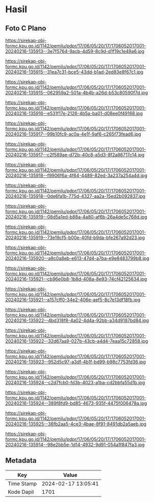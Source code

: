 # Hasil

## Foto C Plano

https://sirekap-obj-formc.kpu.go.id/1142/pemilu/pdpr/17/06/05/20/17/1706052017001-20240216-135913--3e7f5764-9acb-4d59-8c9d-d1f19c1e49a6.jpg

https://sirekap-obj-formc.kpu.go.id/1142/pemilu/pdpr/17/06/05/20/17/1706052017001-20240216-135915--31ea7c31-bce5-43dd-b1ad-2ed83e8f67c1.jpg

https://sirekap-obj-formc.kpu.go.id/1142/pemilu/pdpr/17/06/05/20/17/1706052017001-20240216-135915--062959a2-501a-4b4b-a26d-b53c80590f7d.jpg

https://sirekap-obj-formc.kpu.go.id/1142/pemilu/pdpr/17/06/05/20/17/1706052017001-20240216-135916--e531f17e-2126-4b5a-ba01-d08ee0f49168.jpg

https://sirekap-obj-formc.kpu.go.id/1142/pemilu/pdpr/17/06/05/20/17/1706052017001-20240216-135917--99b10fc9-ac0a-4e1f-9af6-c265f73fead6.jpg

https://sirekap-obj-formc.kpu.go.id/1142/pemilu/pdpr/17/06/05/20/17/1706052017001-20240216-135917--c2f589ae-d72b-40c8-a5d3-8f2a86717c14.jpg

https://sirekap-obj-formc.kpu.go.id/1142/pemilu/pdpr/17/06/05/20/17/1706052017001-20240216-135918--f9906f6a-4f64-4489-82ed-3a237a254a4d.jpg

https://sirekap-obj-formc.kpu.go.id/1142/pemilu/pdpr/17/06/05/20/17/1706052017001-20240216-135918--0de6fa1b-775d-4327-aa2a-15ed2b092837.jpg

https://sirekap-obj-formc.kpu.go.id/1142/pemilu/pdpr/17/06/05/20/17/1706052017001-20240216-135919--08d5a1ed-b88a-4a80-af6b-26a4de5c768d.jpg

https://sirekap-obj-formc.kpu.go.id/1142/pemilu/pdpr/17/06/05/20/17/1706052017001-20240216-135919--73e19cf5-b00e-40fd-b9da-bfe267a92d23.jpg

https://sirekap-obj-formc.kpu.go.id/1142/pemilu/pdpr/17/06/05/20/17/1706052017001-20240216-135920--a9c0a8eb-e613-47d4-a7ba-e9e8483799b8.jpg

https://sirekap-obj-formc.kpu.go.id/1142/pemilu/pdpr/17/06/05/20/17/1706052017001-20240216-135921--cb96e0b8-1b8d-408a-8e93-74cf42125634.jpg

https://sirekap-obj-formc.kpu.go.id/1142/pemilu/pdpr/17/06/05/20/17/1706052017001-20240216-135921--a157cff0-34e2-406e-aef5-8c7e13df18fb.jpg

https://sirekap-obj-formc.kpu.go.id/1142/pemilu/pdpr/17/06/05/20/17/1706052017001-20240216-135922--4bd318f8-4a02-4d4a-92bb-a34d9187bd84.jpg

https://sirekap-obj-formc.kpu.go.id/1142/pemilu/pdpr/17/06/05/20/17/1706052017001-20240216-135922--32d67aa9-027b-43cb-a4d4-7eaa15c72858.jpg

https://sirekap-obj-formc.kpu.go.id/1142/pemilu/pdpr/17/06/05/20/17/1706052017001-20240216-135923--952d5c97-a3df-4b1f-bd99-b98c7753fd36.jpg

https://sirekap-obj-formc.kpu.go.id/1142/pemilu/pdpr/17/06/05/20/17/1706052017001-20240216-135924--c2d7fcb0-fd3b-4023-a1ba-cd2bbfa55d1b.jpg

https://sirekap-obj-formc.kpu.go.id/1142/pemilu/pdpr/17/06/05/20/17/1706052017001-20240216-135924--389f8fd9-bd85-4673-935f-4475f006478a.jpg

https://sirekap-obj-formc.kpu.go.id/1142/pemilu/pdpr/17/06/05/20/17/1706052017001-20240216-135925--36fb2aa5-4ce3-4bae-8f91-8491db2a5aeb.jpg

https://sirekap-obj-formc.kpu.go.id/1142/pemilu/pdpr/17/06/05/20/17/1706052017001-20240216-135914--98e2bb5e-1d14-4932-9d91-054a1f847fa3.jpg


## Metadata

| Key        | Value               |
| ---------- | ------------------- |
| Time Stamp | 2024-02-17 13:05:41 |
| Kode Dapil | 1701                |



